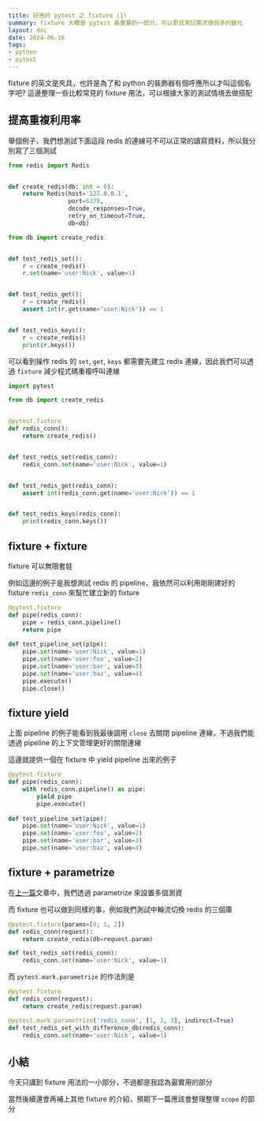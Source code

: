 ```yaml
---
title: 好用的 pytest 之 fixture (1)
summary: fixture 大概是 pytest 最重要的一部分，可以更具測試需求做很多的變化
layout: doc
date: 2024-06-16
tags:
- python
- pytest
---
```


fixture 的英文是夾具，也許是為了和 python 的裝飾器有個呼應所以才叫這個名字吧?
這邊整理一些比較常見的 fixture 用法，可以根據大家的測試情境去做搭配

## 提高重複利用率

舉個例子，我們想測試下面這段 redis 的連線可不可以正常的讀寫資料，所以我分別寫了三個測試

```python
from redis import Redis


def create_redis(db: int = 0):
    return Redis(host='127.0.0.1',
                 port=6379,
                 decode_responses=True,
                 retry_on_timeout=True,
                 db=db)
```

```python
from db import create_redis


def test_redis_set():
    r = create_redis()
    r.set(name='user:Nick', value=1)


def test_redis_get():
    r = create_redis()
    assert int(r.get(name='user:Nick')) == 1


def test_redis_keys():
    r = create_redis()
    print(r.keys())

```

可以看到操作 redis 的 `set`, `get`, `keys` 都需要先建立 redis 連線，因此我們可以透過 `fixture` 減少程式碼重複呼叫連線

```python
import pytest

from db import create_redis


@pytest.fixture
def redis_conn():
    return create_redis()


def test_redis_set(redis_conn):
    redis_conn.set(name='user:Nick', value=1)


def test_redis_get(redis_conn):
    assert int(redis_conn.get(name='user:Nick')) == 1


def test_redis_keys(redis_conn):
    print(redis_conn.keys())
```

## fixture + fixture

fixture 可以無限套娃

例如這邊的例子是我想測試 redis 的 pipeline，我依然可以利用剛剛建好的 fixture `redis_conn` 來幫忙建立新的 fixture

```python
@pytest.fixture
def pipe(redis_conn):
    pipe = redis_conn.pipeline()
    return pipe
    
def test_pipeline_set(pipe):
    pipe.set(name='user:Nick', value=1)
    pipe.set(name='user:foo', value=2)
    pipe.set(name='user:bar', value=3)
    pipe.set(name='user:baz', value=4)
    pipe.execute()
    pipe.close()
```

## fixture yield

上面 pipeline 的例子能看到我最後調用 `close` 去關閉 pipeline 連線，不過我們能透過 pipeline 的上下文管理更好的關閉連線

這邊就提供一個在 fixture 中 yield pipeline 出來的例子

```python
@pytest.fixture
def pipe(redis_conn):
    with redis_conn.pipeline() as pipe:
        yield pipe
        pipe.execute()
        
def test_pipeline_set(pipe):
    pipe.set(name='user:Nick', value=1)
    pipe.set(name='user:foo', value=2)
    pipe.set(name='user:bar', value=3)
    pipe.set(name='user:baz', value=4)
```

## fixture + parametrize

在[上一篇](/posts/python/pytest_20240610.html)文章中，我們透過 parametrize 來設置多個測資

而 fixture 也可以做到同樣的事，例如我們測試中輪流切換 redis 的三個庫

```python
@pytest.fixture(params=[0, 1, 2])
def redis_conn(request):
    return create_redis(db=request.param)

def test_redis_set(redis_conn):
    redis_conn.set(name='user:Nick', value=1)
```

而 `pytest.mark.parametrize` 的作法則是

```python
@pytest.fixture
def redis_conn(request):
    return create_redis(request.param)

@pytest.mark.parametrize('redis_conn', [1, 2, 3], indirect=True)
def test_redis_set_with_difference_db(redis_conn):
    redis_conn.set(name='user:Nick', value=1)
```

## 小結

今天只講到 fixture 用法的一小部分，不過都是我認為最實用的部分

當然後續還會再補上其他 fixture 的介紹，預期下一篇應該會整理整理 `scope` 的部分
